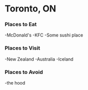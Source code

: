 # Toronto, ON

### Places to Eat
-McDonald's
-KFC
-Some sushi place

### Places to Visit
-New Zealand
-Australia
-Iceland

### Places to Avoid
-the hood
